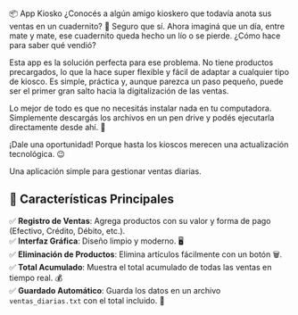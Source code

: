 📦 App Kiosko
¿Conocés a algún amigo kioskero que todavía anota sus ventas en un cuadernito? 📓 Seguro que sí. Ahora imaginá que un día, entre mate y mate, ese cuadernito queda hecho un lío o se pierde. ¿Cómo hace para saber qué vendió?

Esta app es la solución perfecta para ese problema. No tiene productos precargados, lo que la hace super flexible y fácil de adaptar a cualquier tipo de kiosco. Es simple, práctica y, aunque parezca un paso pequeño, puede ser el primer gran salto hacia la digitalización de las ventas.

Lo mejor de todo es que no necesitás instalar nada en tu computadora. Simplemente descargás los archivos en un pen drive y podés ejecutarla directamente desde ahí. 💾

¡Dale una oportunidad! Porque hasta los kioscos merecen una actualización tecnológica. 😉

Una aplicación simple para gestionar ventas diarias.

## 🌟 Características Principales

✅ **Registro de Ventas**: Agrega productos con su valor y forma de pago (Efectivo, Crédito, Débito, etc.).  
✅ **Interfaz Gráfica**: Diseño limpio y moderno. 🖥️  
✅ **Eliminación de Productos**: Elimina artículos fácilmente con un botón 🗑️.  
✅ **Total Acumulado**: Muestra el total acumulado de todas las ventas en tiempo real. 💰  
✅ **Guardado Automático**: Guarda los datos en un archivo `ventas_diarias.txt` con el total incluido. 📁  
